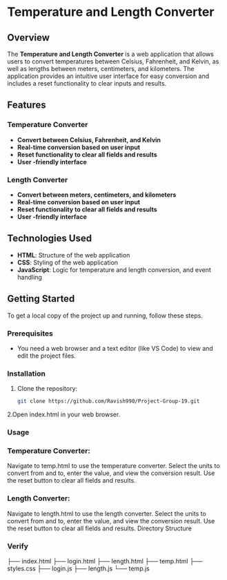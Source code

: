# Temperature and Length Converter

## Overview

The **Temperature and Length Converter** is a web application that allows users to convert temperatures between Celsius, Fahrenheit, and Kelvin, as well as lengths between meters, centimeters, and kilometers. The application provides an intuitive user interface for easy conversion and includes a reset functionality to clear inputs and results.

## Features

### Temperature Converter

- **Convert between Celsius, Fahrenheit, and Kelvin**
- **Real-time conversion based on user input**
- **Reset functionality to clear all fields and results**
- **User -friendly interface**

### Length Converter

- **Convert between meters, centimeters, and kilometers**
- **Real-time conversion based on user input**
- **Reset functionality to clear all fields and results**
- **User -friendly interface**

## Technologies Used

- **HTML**: Structure of the web application
- **CSS**: Styling of the web application
- **JavaScript**: Logic for temperature and length conversion, and event handling

## Getting Started

To get a local copy of the project up and running, follow these steps.

### Prerequisites

- You need a web browser and a text editor (like VS Code) to view and edit the project files.

### Installation

1. Clone the repository:
   ```bash
   git clone https://github.com/Ravish990/Project-Group-19.git

 2.Open index.html in your web browser.
### Usage
### Temperature Converter:
Navigate to temp.html to use the temperature converter.
Select the units to convert from and to, enter the value, and view the conversion result.
Use the reset button to clear all fields and results.

### Length Converter:
Navigate to length.html to use the length converter.
Select the units to convert from and to, enter the value, and view the conversion result.
Use the reset button to clear all fields and results.
Directory Structure

### Verify
├── index.html
├── login.html
├── length.html
├── temp.html
├── styles.css
├── login.js
├── length.js
└── temp.js

